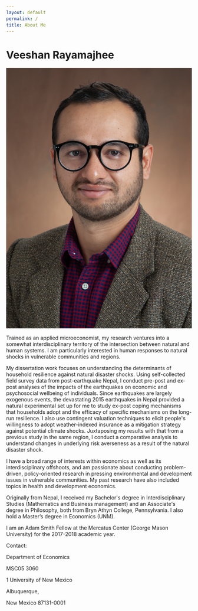 ```yaml
---
layout: default
permalink: /
title: About Me
---
```


Veeshan Rayamajhee
==================

![Profile Picture](/img/profile.jpg)

Trained as an applied microeconomist, my research ventures into a somewhat interdisciplinary territory of the intersection between natural and human systems. I am particularly interested in human responses to natural shocks in vulnerable communities and regions. 

My dissertation work focuses on understanding the determinants of household resilience against natural disaster shocks. Using self-collected field survey data from post-earthquake Nepal, I conduct pre-post and ex-post analyses of the impacts of the earthquakes on economic and psychosocial wellbeing of individuals. Since earthquakes are largely exogenous events, the devastating 2015 earthquakes in Nepal provided a natural experimental set up for me to study ex-post coping mechanisms that households adopt and the efficacy of specific mechanisms on the long-run resilience. I also use contingent valuation techniques to elicit people's willingness to adopt weather-indexed insurance as a mitigation strategy against potential climate shocks. Juxtaposing my results with that from a previous study in the same region, I conduct a comparative analysis to understand changes in underlying risk averseness as a result of the natural disaster shock.

I have a broad range of interests within economics as well as its interdisciplinary offshoots, and am passionate about conducting problem-driven, policy-oriented research in pressing environmental and development issues in vulnerable communities. My past research have also included topics in health and development economics.

Originally from Nepal, I received my Bachelor's degree in Interdisciplinary Studies (Mathematics and Business management) and an Associate's degree in Philosophy, both from Bryn Athyn College, Pennsylvania. I also hold a Master’s degree in Economics (UNM). 

I am an Adam Smith Fellow at the Mercatus Center (George Mason University) for the 2017-2018 academic year.

Contact:

Department of Economics

MSC05 3060

1 University of New Mexico

Albuquerque,

New Mexico 87131-0001
